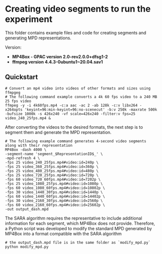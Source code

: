 # Creating video segments to run the experiment

This folder contains example files and code for creating segments and generating MPD representations.

Version:
  - **MP4Box - GPAC version 2.0-rev2.0.0+dfsg1-2**
  - **ffmpeg version 4.4.3-0ubuntu1~20.04.sav1**


## Quickstart

```
# Convert an mp4 video into videos of other formats and sizes using ffmpgeg
# The following command example converts a 4k 60 fps video to a 240 MB 25 fps video
ffmpeg -y -i 4k60fps.mp4 -c:a aac -ac 2 -ab 128k -c:v libx264 -x264opts 'keyint=96:min-keyint=96:no-scenecut' -b:v 250k -maxrate 500k -bufsize 1000k -s 426x240 -vf scale=426x240 -filter:v fps=25 video_240_25fps.mp4 &
```

After converting the videos to the desired formats, the next step is to segment them and generate the MPD representation.

```
# The following example command generates 4-second video segments along with their representation
MP4Box -dash 4000 \
-segment-name 'segment_$RepresentationID$_' \
-mpd-refresh 4 \
-fps 25 video_240_25fps.mp4#video:id=240p \
-fps 25 video_360_25fps.mp4#video:id=360p \
-fps 25 video_480_25fps.mp4#video:id=480p \
-fps 25 video_720_25fps.mp4#video:id=720p \
-fps 60 video_720_60fps.mp4#video:id=7202p \
-fps 25 video_1080_25fps.mp4#video:id=1080p \
-fps 60 video_1080_60fps.mp4#video:id=10802p \
-fps 30 video_1440_30fps.mp4#video:id=1440p \
-fps 60 video_1440_60fps.mp4#video:id=14402p \
-fps 30 video_2160_30fps.mp4#video:id=2560p \
-fps 60 video_2160_60fps.mp4#video:id=25602p \
-out output_dash.mpd
```

The SARA algorithm requires the representative to include additional information for each segment, which MP4Box does not provide. Therefore, a Python script was developed to modify the standard MPD generated by MP4Box into a format compatible with the SARA algorithm

```
# the output_dash.mpd file is in the same folder as `modify_mpd.py`
python modify_mpd.py 
```
